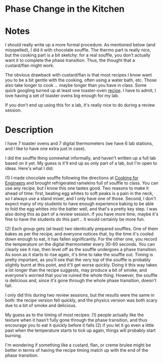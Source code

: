 Phase Change in the Kitchen
===========================

# Notes

I should really write up a more formal procedure. As mentioned below
(and misspelled), I did it with chocolate souffle. The thermo part is
really nice, but the cooking part is a bit sketchy: for a real
souffle, you don't actually want it to complete the phase
transition. Thus, the thought that a custard/flan might work. 

The obvious drawback with custard/flan is that most recipes I know
want you to be a bit gentle with the cooking, often using a water
bath, etc. Those also take longer to cook … maybe longer than you have
in class. Some quick googling turned up at least one toaster-oven
[recipe](http://toaster-oven.net/recipes/baked-desserts/classic-baked-custard/). I
have to admit, I love having a set of toaster ovens big enough for my
lab. 

If you don't end up using this for a lab, it's really nice to do during a review session.

# Description

I have 7 toaster ovens and 7 digital thermometers (we have 6 lab
stations, and I like to have one extra just in case). 

I did the souffle thing somewhat informally, and haven't written up a
full lab based on it yet. My guess is it'll end up as only part of a
lab, but I'm open to ideas. Here's what I did: 

(1) I made chocolate souffle following the directions at
[Cooking for Engineers](http://www.cookingforengineers.com/recipe/160/Dark-Chocolate-Souffle)
and
brought refrigerated ramekins full of souffle to class. You can use
any recipe, but I know this one tastes good. Two reasons to make it
ahead of time: first, beating egg whites to soft peaks is a pain in
the neck, so I always use a stand mixer, and I only have one of
those. Second, I don't expect many of my students to have enough
experience baking to be able to fold the egg whites into the batter
well, and that's a pretty key step. I was also doing this as part of a
review session. If you have more time, maybe it's fine to have the
students do this part .. it would certainly be more fun. 

(2) Each group gets (at least) two identically prepared souffles. One
of them bakes as per the recipe, and everyone notices that, by the
time it's cooled down enough to eat, it has fallen significantly. For
the other one, you record the temperature on the digital thermometer
every 30-60 seconds. You can clearly see it rise, then level off as
the souffle undergoes a phase transition. As soon as it starts to rise
again, it's time to take the souffle out. Timing is pretty important,
as you'll see that the very top of the souffle is probably slightly
burnt at this point, and it'll get worse quickly. Doing it this way
takes a lot longer than the recipe suggests, may produce a bit of
smoke, and everyone's worried that you've ruined the whole
thing. However, the souffle is delicious and, since it's gone through
the whole phase transition, doesn't fall. 

I only did this during two review sessions, but the results were the
same in both: the recipe version fell quickly, and the physics version
was both scary due to a bit of smoke and delicious. 

My guess as to the timing of most recipes: (1) people actually like
the texture when it hasn't fully gone through the phase transition,
and thus encourage you to eat it quickly before it falls (2) if you
let it go even a little past when the temperature starts to tick
up again, things will probably start burning. 

I'm wondering if something like a custard, flan, or creme brulee might
be better in terms of having the recipe timing match up with the end
of the phase transition. 
